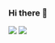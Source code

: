 ### Hi there 👋

<!--
**Rishu0204/Rishu0204** is a ✨ _special_ ✨ repository because its `README.md` (this file) appears on your GitHub profile.

Here are some ideas to get you started:

- 🔭 I’m currently working on DevOps and Database Management 
- 🌱 I’m currently learning Jenkins CI/CD
- 👯 Seeking collaboration on DevOps best practices
- 💬 Ask me about database, networking or dockers
- 📫 reach me on linkedin @ www.linkedin.com/in/rishu-prasad-60b33a23b 
-->
[![](https://visitcount.itsvg.in/api?id=Rishu0204&label=DevOps&color=4&icon=1&pretty=true)](https://visitcount.itsvg.in)
<a href="https://visitcount.itsvg.in">
  <img src="https://visitcount.itsvg.in/api?id=Rishu0204&label=DevOps&color=4&icon=1&pretty=true" />
</a>
